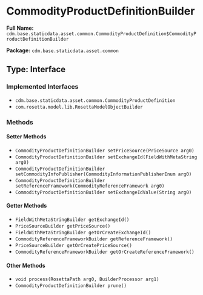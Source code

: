 # CommodityProductDefinitionBuilder

**Full Name:** `cdm.base.staticdata.asset.common.CommodityProductDefinition$CommodityProductDefinitionBuilder`

**Package:** `cdm.base.staticdata.asset.common`

## Type: Interface

### Implemented Interfaces

- `cdm.base.staticdata.asset.common.CommodityProductDefinition`
- `com.rosetta.model.lib.RosettaModelObjectBuilder`

### Methods

#### Setter Methods

- `CommodityProductDefinitionBuilder setPriceSource(PriceSource arg0)`
- `CommodityProductDefinitionBuilder setExchangeId(FieldWithMetaString arg0)`
- `CommodityProductDefinitionBuilder setCommodityInfoPublisher(CommodityInformationPublisherEnum arg0)`
- `CommodityProductDefinitionBuilder setReferenceFramework(CommodityReferenceFramework arg0)`
- `CommodityProductDefinitionBuilder setExchangeIdValue(String arg0)`

#### Getter Methods

- `FieldWithMetaStringBuilder getExchangeId()`
- `PriceSourceBuilder getPriceSource()`
- `FieldWithMetaStringBuilder getOrCreateExchangeId()`
- `CommodityReferenceFrameworkBuilder getReferenceFramework()`
- `PriceSourceBuilder getOrCreatePriceSource()`
- `CommodityReferenceFrameworkBuilder getOrCreateReferenceFramework()`

#### Other Methods

- `void process(RosettaPath arg0, BuilderProcessor arg1)`
- `CommodityProductDefinitionBuilder prune()`

